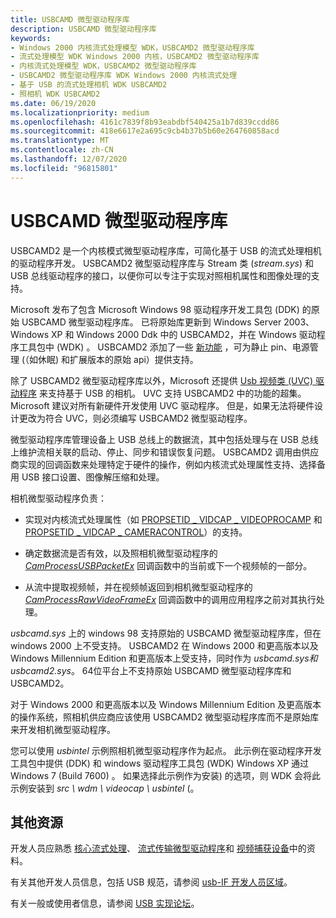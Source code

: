```yaml
---
title: USBCAMD 微型驱动程序库
description: USBCAMD 微型驱动程序库
keywords:
- Windows 2000 内核流式处理模型 WDK，USBCAMD2 微型驱动程序库
- 流式处理模型 WDK Windows 2000 内核，USBCAMD2 微型驱动程序库
- 内核流式处理模型 WDK，USBCAMD2 微型驱动程序库
- USBCAMD2 微型驱动程序库 WDK Windows 2000 内核流式处理
- 基于 USB 的流式处理相机 WDK USBCAMD2
- 照相机 WDK USBCAMD2
ms.date: 06/19/2020
ms.localizationpriority: medium
ms.openlocfilehash: 4161c7839f8b93eabdbf540425a1b7d839ccdd86
ms.sourcegitcommit: 418e6617e2a695c9cb4b37b5b60e264760858acd
ms.translationtype: MT
ms.contentlocale: zh-CN
ms.lasthandoff: 12/07/2020
ms.locfileid: "96815801"
---
```

# <a name="usbcamd-minidriver-library"></a>USBCAMD 微型驱动程序库

USBCAMD2 是一个内核模式微型驱动程序库，可简化基于 USB 的流式处理相机的驱动程序开发。 USBCAMD2 微型驱动程序库与 Stream 类 (*stream.sys*) 和 USB 总线驱动程序的接口，以便你可以专注于实现对照相机属性和图像处理的支持。

Microsoft 发布了包含 Microsoft Windows 98 驱动程序开发工具包 (DDK) 的原始 USBCAMD 微型驱动程序库。 已将原始库更新到 Windows Server 2003、Windows XP 和 Windows 2000 Ddk 中的 USBCAMD2，并在 Windows 驱动程序工具包中 (WDK) 。 USBCAMD2 添加了一些 [新功能](usbcamd2-features.md) ，可为静止 pin、电源管理 (（如休眠) 和扩展版本的原始 api）提供支持。

除了 USBCAMD2 微型驱动程序库以外，Microsoft 还提供 [Usb 视频类 (UVC) 驱动程序](usb-video-class-driver.md) 来支持基于 USB 的相机。 UVC 支持 USBCAMD2 中的功能的超集。 Microsoft 建议对所有新硬件开发使用 UVC 驱动程序。 但是，如果无法将硬件设计更改为符合 UVC，则必须编写 USBCAMD2 微型驱动程序。

微型驱动程序库管理设备上 USB 总线上的数据流，其中包括处理与在 USB 总线上维护流相关联的启动、停止、同步和错误恢复问题。 USBCAMD2 调用由供应商实现的回调函数来处理特定于硬件的操作，例如内核流式处理属性支持、选择备用 USB 接口设置、图像解压缩和处理。

相机微型驱动程序负责：

- 实现对内核流式处理属性（如 [PROPSETID \_ VIDCAP \_ VIDEOPROCAMP](./propsetid-vidcap-videoprocamp.md) 和 [PROPSETID \_ VIDCAP \_ CAMERACONTROL](./propsetid-vidcap-cameracontrol.md)）的支持。

- 确定数据流是否有效，以及照相机微型驱动程序的 [*CamProcessUSBPacketEx*](/windows-hardware/drivers/ddi/usbcamdi/nc-usbcamdi-pcam_process_packet_routine_ex) 回调函数中的当前或下一个视频帧的一部分。

- 从流中提取视频帧，并在视频帧返回到相机微型驱动程序的 [*CamProcessRawVideoFrameEx*](/windows-hardware/drivers/ddi/usbcamdi/nc-usbcamdi-pcam_process_raw_frame_routine_ex) 回调函数中的调用应用程序之前对其执行处理。

*usbcamd.sys* 上的 windows 98 支持原始的 USBCAMD 微型驱动程序库，但在 windows 2000 上不受支持。 USBCAMD2 在 Windows 2000 和更高版本以及 Windows Millennium Edition 和更高版本上受支持，同时作为 *usbcamd.sys和 usbcamd2.sys*。 64位平台上不支持原始 USBCAMD 微型驱动程序库和 USBCAMD2。

对于 Windows 2000 和更高版本以及 Windows Millennium Edition 及更高版本的操作系统，照相机供应商应该使用 USBCAMD2 微型驱动程序库而不是原始库来开发相机微型驱动程序。

您可以使用 *usbintel* 示例照相机微型驱动程序作为起点。 此示例在驱动程序开发工具包中提供 (DDK) 和 windows 驱动程序工具包 (WDK) Windows XP 通过 Windows 7 (Build 7600) 。 如果选择此示例作为安装) 的选项，则 WDK 会将此示例安装到 *src \\ wdm \\ videocap \\ usbintel* (。

## <a name="additional-resources"></a>其他资源

开发人员应熟悉 [核心流式处理](kernel-streaming.md)、 [流式传输微型驱动程序](/windows-hardware/drivers/ddi/_stream/index)和 [视频捕获设备](video-capture-devices.md)中的资料。

有关其他开发人员信息，包括 USB 规范，请参阅 [usb-IF 开发人员区域](https://www.usb.org/developers)。

有关一般或使用者信息，请参阅 [USB 实现论坛](https://www.usb.org/)。
